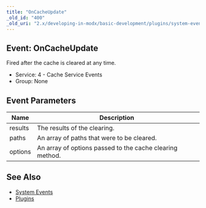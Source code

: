 ```yaml
---
title: "OnCacheUpdate"
_old_id: "400"
_old_uri: "2.x/developing-in-modx/basic-development/plugins/system-events/oncacheupdate"
---
```


## Event: OnCacheUpdate

Fired after the cache is cleared at any time.

- Service: 4 - Cache Service Events
- Group: None

## Event Parameters

| Name    | Description                                              |
| ------- | -------------------------------------------------------- |
| results | The results of the clearing.                             |
| paths   | An array of paths that were to be cleared.               |
| options | An array of options passed to the cache clearing method. |

## See Also

- [System Events](extending-modx/plugins/system-events "System Events")
- [Plugins](extending-modx/plugins "Plugins")
